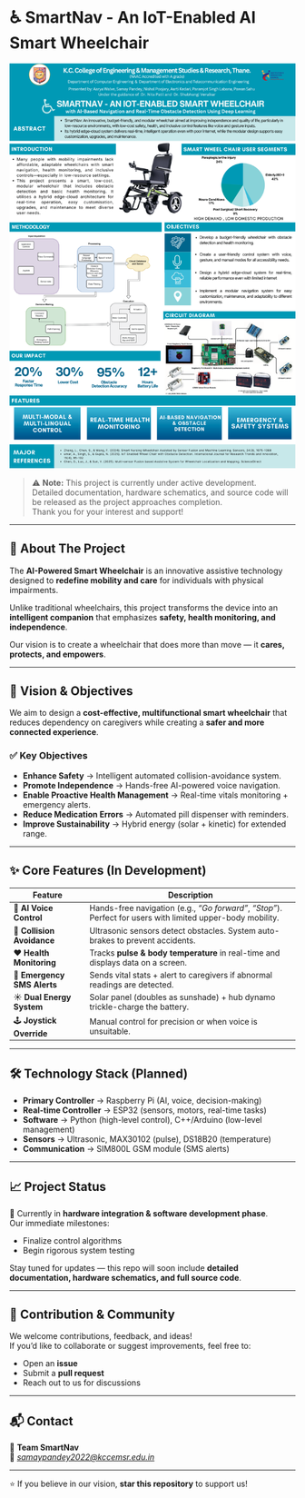 # ♿ SmartNav - An IoT-Enabled AI Smart Wheelchair

<p align="center">
  <img src="Poster/poster.png" alt="Project Poster Banner" width="600px">
</p>

> ⚠️ **Note:** This project is currently under active development.  
> Detailed documentation, hardware schematics, and source code will be released as the project approaches completion.  
> Thank you for your interest and support!

---

## 🎯 About The Project

The **AI-Powered Smart Wheelchair** is an innovative assistive technology designed to **redefine mobility and care** for individuals with physical impairments.  

Unlike traditional wheelchairs, this project transforms the device into an **intelligent companion** that emphasizes **safety, health monitoring, and independence**.

Our vision is to create a wheelchair that does more than move — it **cares, protects, and empowers**.

---

## 🚀 Vision & Objectives

We aim to design a **cost-effective, multifunctional smart wheelchair** that reduces dependency on caregivers while creating a **safer and more connected experience**.

### ✅ Key Objectives
- **Enhance Safety** → Intelligent automated collision-avoidance system.  
- **Promote Independence** → Hands-free AI-powered voice navigation.  
- **Enable Proactive Health Management** → Real-time vitals monitoring + emergency alerts.  
- **Reduce Medication Errors** → Automated pill dispenser with reminders.  
- **Improve Sustainability** → Hybrid energy (solar + kinetic) for extended range.  

---

## ✨ Core Features (In Development)

| Feature | Description |
|---------|-------------|
| 🎤 **AI Voice Control** | Hands-free navigation (e.g., *“Go forward”*, *“Stop”*). Perfect for users with limited upper-body mobility. |
| 🛑 **Collision Avoidance** | Ultrasonic sensors detect obstacles. System auto-brakes to prevent accidents. |
| ❤️ **Health Monitoring** | Tracks **pulse & body temperature** in real-time and displays data on a screen. |
| 📧 **Emergency SMS Alerts** | Sends vital stats + alert to caregivers if abnormal readings are detected. |
| ☀️ **Dual Energy System** | Solar panel (doubles as sunshade) + hub dynamo trickle-charge the battery. |
| 🕹️ **Joystick Override** | Manual control for precision or when voice is unsuitable. |

---

## 🛠️ Technology Stack (Planned)

- **Primary Controller** → Raspberry Pi (AI, voice, decision-making)  
- **Real-time Controller** → ESP32 (sensors, motors, real-time tasks)  
- **Software** → Python (high-level control), C++/Arduino (low-level management)  
- **Sensors** → Ultrasonic, MAX30102 (pulse), DS18B20 (temperature)  
- **Communication** → SIM800L GSM module (SMS alerts)  

---

## 📈 Project Status

🔧 Currently in **hardware integration & software development phase**.  
Our immediate milestones:  
- Finalize control algorithms  
- Begin rigorous system testing  

Stay tuned for updates — this repo will soon include **detailed documentation, hardware schematics, and full source code**.  

---

## 🤝 Contribution & Community

We welcome contributions, feedback, and ideas!  
If you’d like to collaborate or suggest improvements, feel free to:  
- Open an **issue**  
- Submit a **pull request**  
- Reach out to us for discussions  

---

## 📬 Contact

👤 **Team SmartNav**  
📧 *samaypandey2022@kccemsr.edu.in*  

---

⭐ If you believe in our vision, **star this repository** to support us!
